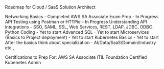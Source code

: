 Roadmap for Cloud / SaaS Solution Architect

Networking Basics - Completed
AWS SA Associate Exam Prep - In Progress
API Testing using Postman or HTTPie - In Progress
Understanding API integrations - SSO, SAML, SSL, Web Services, REST, LDAP, JDBC, ODBC.
Python Coding - Yet to start
Advanced SQL - Yet to start
Microservices (Basics to Project deployment) - Yet to start
Kubernetes Basics - Yet to start
After the basics think about specialization - AI/Data/SaaS/Domain/Industry etc.,


Certifications to Prep For:
AWS SA Associate
ITIL Foundation
Certified Kubenetes Admin
